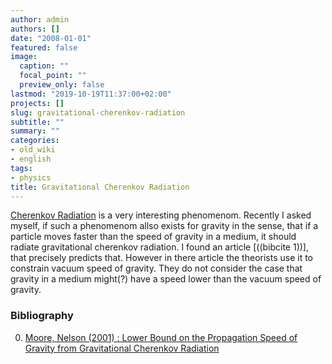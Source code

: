 ```yaml
---
author: admin
authors: []
date: "2008-01-01"
featured: false
image:
  caption: ""
  focal_point: ""
  preview_only: false
lastmod: "2019-10-19T11:37:00+02:00"
projects: []
slug: gravitational-cherenkov-radiation
subtitle: ""
summary: ""
categories:
- old_wiki
- english
tags:
- physics
title: Gravitational Cherenkov Radiation
---
```

[Cherenkov Radiation](http://en.wikipedia.org/wiki/Cherenkov_radiation) is a very interesting phenomenom. Recently I asked myself, if such a phenomenom allso exists for gravity in the sense, that if a particle moves faster than the speed of gravity in a medium, it should radiate gravitational cherenkov radiation. I found an article [((bibcite 1))], that precisely predicts that. However in there article the theorists use it to constrain vacuum speed of gravity. They do not consider the case that gravity in a medium might(?) have a speed lower than the vacuum speed of gravity. 

### Bibliography
0. [Moore, Nelson (2001) : Lower Bound on the Propagation Speed of Gravity from Gravitational Cherenkov Radiation](http://arxiv.org/abs/hep-ph/0106220)

